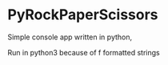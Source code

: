 # PyRockPaperScissors

Simple console app written in python,

Run in python3 because of f formatted strings
